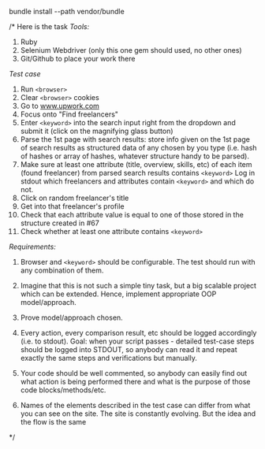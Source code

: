 bundle install --path vendor/bundle

/*
Here is the task
*Tools:*
1. Ruby
2. Selenium Webdriver (only this one gem should used, no other ones)
3. Git/Github to place your work there

*Test case*
1. Run `<browser>`
2. Clear `<browser>` cookies
3. Go to www.upwork.com
4. Focus onto "Find freelancers"
5. Enter `<keyword>` into the search input right from the dropdown and submit it (click on the magnifying glass button)
6. Parse the 1st page with search results: store info given on the 1st page of search results as structured data of any chosen by you type (i.e. hash of hashes or array of hashes, whatever structure handy to be parsed).
7. Make sure at least one attribute (title, overview, skills, etc) of each item (found freelancer) from parsed search results contains `<keyword>` Log in stdout which freelancers and attributes contain `<keyword>` and which do not.
8. Click on random freelancer's title
9. Get into that freelancer's profile
10. Check that each attribute value is equal to one of those stored in the structure created in #67
11. Check whether at least one attribute contains `<keyword>`

*Requirements:*
1. Browser and `<keyword>` should be configurable. The test should run with any combination of them.
2. Imagine that this is not such a simple tiny task, but a big scalable project which can be extended. Hence, implement appropriate OOP model/approach.
3. Prove model/approach chosen.
4. Every action, every comparison result, etc should be logged accordingly (i.e. to stdout). Goal: when your script passes - detailed test-case steps should be logged into STDOUT, so anybody can read it and repeat exactly the same steps and verifications but manually.
5. Your code should be well commented, so anybody can easily find out what action is being performed there and what is the purpose of those code blocks/methods/etc.

6. Names of the elements described in the test case can differ from what you can see on the site. The site is constantly evolving. But the idea and the flow is the same

*/


